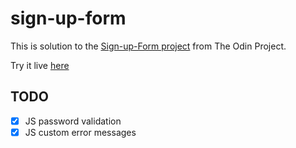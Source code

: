 # sign-up-form

This is solution to the [Sign-up-Form project](https://www.theodinproject.com/lessons/node-path-intermediate-html-and-css-sign-up-form) from The Odin Project.

Try it live [here](https://evorition.github.io/sign-up-form/)

## TODO
- [x] JS password validation
- [x] JS custom error messages
